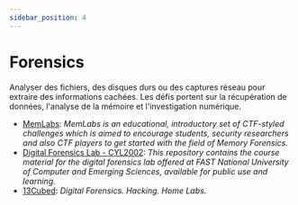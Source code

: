 ```yaml
---
sidebar_position: 4
---
```


# Forensics 

Analyser des fichiers, des disques durs ou des captures réseau pour extraire des informations cachées. Les défis portent sur la récupération de données, l'analyse de la mémoire et l'investigation numérique.

- [MemLabs](https://github.com/stuxnet999/MemLabs): *MemLabs is an educational, introductory set of CTF-styled challenges which is aimed to encourage students, security researchers and also CTF players to get started with the field of Memory Forensics.*
- [Digital Forensics Lab - CYL2002](https://github.com/vonderchild/digital-forensics-lab): *This repository contains the course material for the digital forensics lab offered at FAST National University of Computer and Emerging Sciences, available for public use and learning.*
- [13Cubed](https://www.youtube.com/13cubed): *Digital Forensics. Hacking. Home Labs.*
